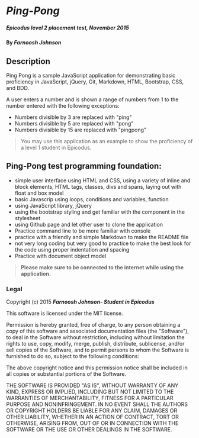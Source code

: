 # _Ping-Pong_

##### Epicodus level 2 placement test, November 2015

#### By _**Farnoosh Johnson**_

## Description

Ping Pong is a sample JavaScript application for demonstrating basic proficiency in JavaScript, jQuery, Git, Markdown, HTML, Bootstrap, CSS, and BDD.

A user enters a number and is shown a range of numbers from 1 to the number entered with the following exceptions:

* Numbers divisible by 3 are replaced with "ping"
* Numbers divisible by 5 are replaced with "pong"
* Numbers divisible by 15 are replaced with "pingpong" 

>You may use this application as an example to show the proficiency of a level 1 student in Epicodus.

## Ping-Pong test programming foundation:

* simple user interface using HTML and CSS, using a variety of inline and block elements, HTML tags, classes, divs and spans, laying out with float and box model
* basic Javascrip using loops, conditions and variables, function
* using JavaScript library, jQuery
* using the bootstrap styling and get familiar with the component in the stylesheet
* using Github page and let other user to clone the application
* Practice command line to be more familiar with console
* practice with a friendly and simple Markdown to make the README file
* not very long coding but very good to practice to make the best look for the code using proper indentation and spacing
* Practice with document object model

> **Please make sure to be connected to the internet while using the application.**


### Legal


Copyright (c) 2015 **_Farnoosh Johnson- Student in Epicodus_**

This software is licensed under the MIT license.

Permission is hereby granted, free of charge, to any person obtaining a copy
of this software and associated documentation files (the "Software"), to deal
in the Software without restriction, including without limitation the rights
to use, copy, modify, merge, publish, distribute, sublicense, and/or sell
copies of the Software, and to permit persons to whom the Software is
furnished to do so, subject to the following conditions:

The above copyright notice and this permission notice shall be included in
all copies or substantial portions of the Software.

THE SOFTWARE IS PROVIDED "AS IS", WITHOUT WARRANTY OF ANY KIND, EXPRESS OR
IMPLIED, INCLUDING BUT NOT LIMITED TO THE WARRANTIES OF MERCHANTABILITY,
FITNESS FOR A PARTICULAR PURPOSE AND NONINFRINGEMENT. IN NO EVENT SHALL THE
AUTHORS OR COPYRIGHT HOLDERS BE LIABLE FOR ANY CLAIM, DAMAGES OR OTHER
LIABILITY, WHETHER IN AN ACTION OF CONTRACT, TORT OR OTHERWISE, ARISING FROM,
OUT OF OR IN CONNECTION WITH THE SOFTWARE OR THE USE OR OTHER DEALINGS IN
THE SOFTWARE.



